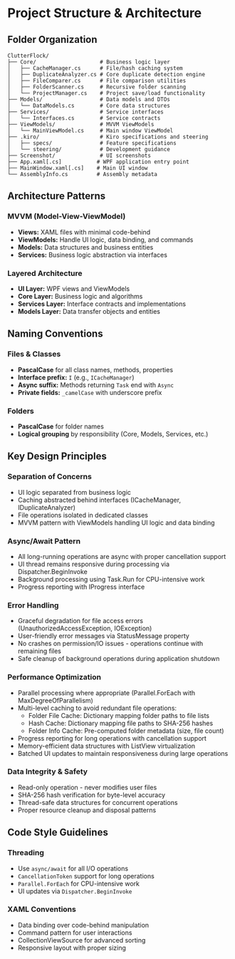 # Project Structure & Architecture

## Folder Organization

```
ClutterFlock/
├── Core/                    # Business logic layer
│   ├── CacheManager.cs      # File/hash caching system
│   ├── DuplicateAnalyzer.cs # Core duplicate detection engine
│   ├── FileComparer.cs      # File comparison utilities
│   ├── FolderScanner.cs     # Recursive folder scanning
│   └── ProjectManager.cs    # Project save/load functionality
├── Models/                  # Data models and DTOs
│   └── DataModels.cs        # Core data structures
├── Services/                # Service interfaces
│   └── Interfaces.cs        # Service contracts
├── ViewModels/              # MVVM ViewModels
│   └── MainViewModel.cs     # Main window ViewModel
├── .kiro/                   # Kiro specifications and steering
│   ├── specs/               # Feature specifications
│   └── steering/            # Development guidance
├── Screenshot/              # UI screenshots
├── App.xaml[.cs]           # WPF application entry point
├── MainWindow.xaml[.cs]    # Main UI window
└── AssemblyInfo.cs         # Assembly metadata
```

## Architecture Patterns

### MVVM (Model-View-ViewModel)
- **Views:** XAML files with minimal code-behind
- **ViewModels:** Handle UI logic, data binding, and commands
- **Models:** Data structures and business entities
- **Services:** Business logic abstraction via interfaces

### Layered Architecture
- **UI Layer:** WPF views and ViewModels
- **Core Layer:** Business logic and algorithms
- **Services Layer:** Interface contracts and implementations
- **Models Layer:** Data transfer objects and entities

## Naming Conventions

### Files & Classes
- **PascalCase** for all class names, methods, properties
- **Interface prefix:** `I` (e.g., `ICacheManager`)
- **Async suffix:** Methods returning `Task` end with `Async`
- **Private fields:** `_camelCase` with underscore prefix

### Folders
- **PascalCase** for folder names
- **Logical grouping** by responsibility (Core, Models, Services, etc.)

## Key Design Principles

### Separation of Concerns
- UI logic separated from business logic
- Caching abstracted behind interfaces (ICacheManager, IDuplicateAnalyzer)
- File operations isolated in dedicated classes
- MVVM pattern with ViewModels handling UI logic and data binding

### Async/Await Pattern
- All long-running operations are async with proper cancellation support
- UI thread remains responsive during processing via Dispatcher.BeginInvoke
- Background processing using Task.Run for CPU-intensive work
- Progress reporting with IProgress<AnalysisProgress> interface

### Error Handling
- Graceful degradation for file access errors (UnauthorizedAccessException, IOException)
- User-friendly error messages via StatusMessage property
- No crashes on permission/IO issues - operations continue with remaining files
- Safe cleanup of background operations during application shutdown

### Performance Optimization
- Parallel processing where appropriate (Parallel.ForEach with MaxDegreeOfParallelism)
- Multi-level caching to avoid redundant file operations:
  - Folder File Cache: Dictionary mapping folder paths to file lists
  - Hash Cache: Dictionary mapping file paths to SHA-256 hashes
  - Folder Info Cache: Pre-computed folder metadata (size, file count)
- Progress reporting for long operations with cancellation support
- Memory-efficient data structures with ListView virtualization
- Batched UI updates to maintain responsiveness during large operations

### Data Integrity & Safety
- Read-only operation - never modifies user files
- SHA-256 hash verification for byte-level accuracy
- Thread-safe data structures for concurrent operations
- Proper resource cleanup and disposal patterns

## Code Style Guidelines

### Threading
- Use `async/await` for all I/O operations
- `CancellationToken` support for long operations
- `Parallel.ForEach` for CPU-intensive work
- UI updates via `Dispatcher.BeginInvoke`

### XAML Conventions
- Data binding over code-behind manipulation
- Command pattern for user interactions
- CollectionViewSource for advanced sorting
- Responsive layout with proper sizing